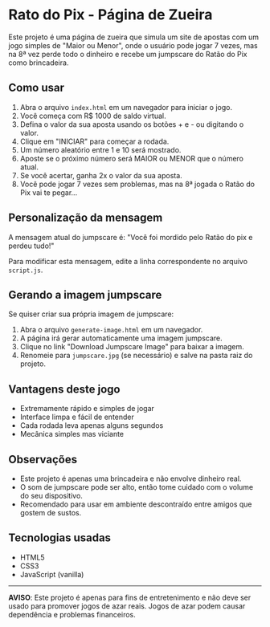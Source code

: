 # Rato do Pix - Página de Zueira

Este projeto é uma página de zueira que simula um site de apostas com um jogo simples de "Maior ou Menor", onde o usuário pode jogar 7 vezes, mas na 8ª vez perde todo o dinheiro e recebe um jumpscare do Ratão do Pix como brincadeira.

## Como usar

1. Abra o arquivo `index.html` em um navegador para iniciar o jogo.
2. Você começa com R$ 1000 de saldo virtual.
3. Defina o valor da sua aposta usando os botões + e - ou digitando o valor.
4. Clique em "INICIAR" para começar a rodada.
5. Um número aleatório entre 1 e 10 será mostrado.
6. Aposte se o próximo número será MAIOR ou MENOR que o número atual.
7. Se você acertar, ganha 2x o valor da sua aposta.
8. Você pode jogar 7 vezes sem problemas, mas na 8ª jogada o Ratão do Pix vai te pegar...

## Personalização da mensagem

A mensagem atual do jumpscare é:
"Você foi mordido pelo Ratão do pix e perdeu tudo!"

Para modificar esta mensagem, edite a linha correspondente no arquivo `script.js`.

## Gerando a imagem jumpscare

Se quiser criar sua própria imagem de jumpscare:

1. Abra o arquivo `generate-image.html` em um navegador.
2. A página irá gerar automaticamente uma imagem jumpscare.
3. Clique no link "Download Jumpscare Image" para baixar a imagem.
4. Renomeie para `jumpscare.jpg` (se necessário) e salve na pasta raiz do projeto.

## Vantagens deste jogo

- Extremamente rápido e simples de jogar
- Interface limpa e fácil de entender
- Cada rodada leva apenas alguns segundos
- Mecânica simples mas viciante

## Observações

- Este projeto é apenas uma brincadeira e não envolve dinheiro real.
- O som de jumpscare pode ser alto, então tome cuidado com o volume do seu dispositivo.
- Recomendado para usar em ambiente descontraído entre amigos que gostem de sustos.

## Tecnologias usadas

- HTML5
- CSS3
- JavaScript (vanilla)

---

**AVISO**: Este projeto é apenas para fins de entretenimento e não deve ser usado para promover jogos de azar reais. Jogos de azar podem causar dependência e problemas financeiros. 

